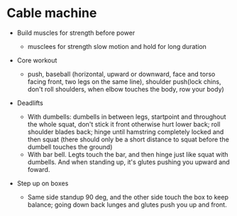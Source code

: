 # Cable machine
- Build muscles for strength before power
    - musclees for strength slow motion and hold for long duration
 
- Core workout
    - push, baseball (horizontal, upward or downward, face and torso facing front, two legs on the same line), shoulder push(lock chins, don't roll shoulders, when elbow touches the body, row your body)

- Deadlifts
     - With dumbells: dumbells in between legs, startpoint and throughout the whole squat, don't stick it front otherwise hurt lower back; roll shoulder blades back; hinge until hamstring completely locked and then squat (there should only be a short distance to squat before the dumbell touches the ground)
     - With bar bell. Legts touch the bar, and then hinge just like squat with dumbells. And when standing up, it's glutes pushing you upward and foward.

- Step up on boxes
  - Same side standup 90 deg, and the other side touch the box to keep balance; going down back lunges and glutes push you up and front. 
